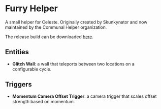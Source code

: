 # Furry Helper

A small helper for Celeste. Originally created by Skunkynator and now maintained by the Communal Helper organization. 

The release build can be downloaded [here](https://gamebanana.com/mods/300395).

## Entities

* **Glitch Wall**: a wall that teleports between two locations on a configurable cycle.

## Triggers

* **Momentum Camera Offset Trigger**: a camera trigger that scales offset strength based on momentum.
